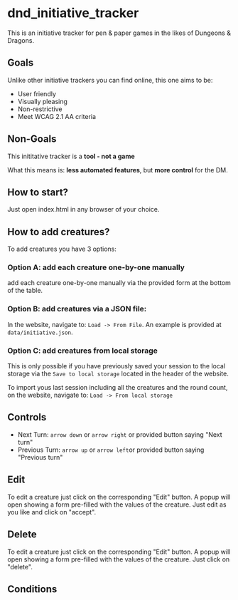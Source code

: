 # dnd_initiative_tracker

This is an initiative tracker for pen & paper games in the likes of Dungeons & Dragons. 

## Goals

Unlike other initiative trackers you can find online, this one aims to be:
* User friendly
* Visually pleasing
* Non-restrictive
* Meet WCAG 2.1 AA criteria

## Non-Goals

This inititative tracker is a **tool - not a game**

What this means is: **less automated features**, but **more control** for the DM.

## How to start?

Just open index.html in any browser of your choice.

## How to add creatures?

To add creatures you have 3 options:

### Option A: add each creature one-by-one manually

add each creature one-by-one manually via the provided form at the bottom of the table.

### Option B: add creatures via a JSON file:

In the website, navigate to: ```Load -> From File```. 
An example is provided at ```data/initiative.json```.

### Option C: add creatures from local storage 

This is only possible if you have previously saved your session to the local storage via the ```Save to local storage``` located in the header of the website.

To import yous last session including all the creatures and the round count, on the website, navigate to: ```Load -> From local storage```

## Controls

* Next Turn: ```arrow down``` or ```arrow right``` or provided button saying "Next turn"
* Previous Turn: ```arrow up``` or ```arrow left```or provided button saying "Previous turn"

## Edit

To edit a creature just click on the corresponding "Edit" button. A popup will open showing a form pre-filled with the values of the creature. Just edit as you like and click on "accept".

## Delete

To edit a creature just click on the corresponding "Edit" button. A popup will open showing a form pre-filled with the values of the creature. Just click on "delete".


## Conditions


